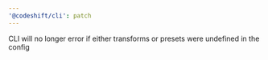 ```yaml
---
'@codeshift/cli': patch
---
```


CLI will no longer error if either transforms or presets were undefined in the config
